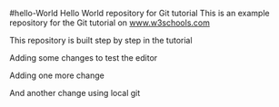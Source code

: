 #hello-World
Hello World repository for Git tutorial
This is an example repository for the Git tutorial on www.w3schools.com

This repository is built step by step in the tutorial

Adding some changes to test the editor

Adding one more change

And another change using local git
